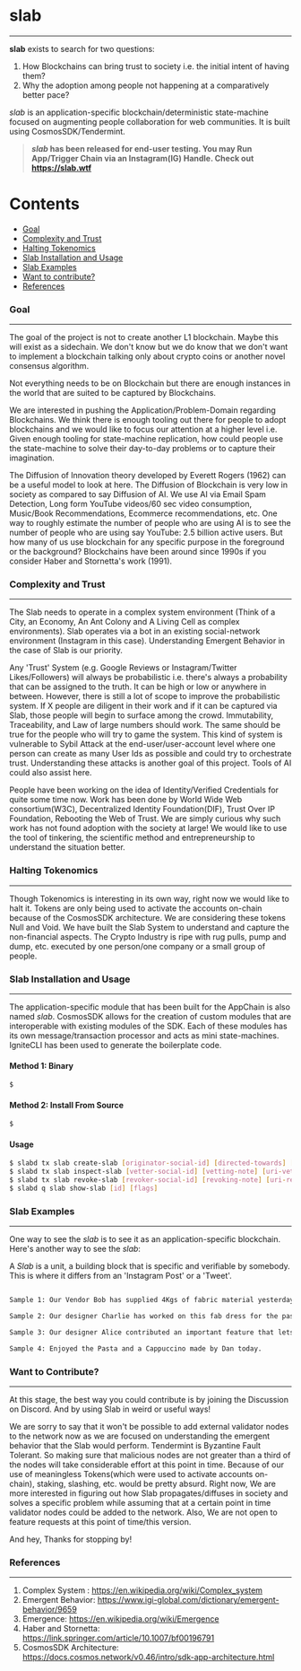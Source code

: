 # slab

---

**slab** exists to search for two questions:
 
1. How Blockchains can bring trust to society i.e. the initial intent of having them?
2. Why the adoption among people not happening at a comparatively better pace?

*slab* is an application-specific blockchain/deterministic state-machine focused on augmenting people collaboration for web communities. It is built using CosmosSDK/Tendermint. 

> ***slab* has been released for end-user testing. You may Run App/Trigger Chain via an Instagram(IG) Handle. 
> Check out https://slab.wtf**

Contents
========

 * [Goal](#goal)
 * [Complexity and Trust](#complexity-and-trust)
 * [Halting Tokenomics](#halting-tokenomics)
 * [Slab Installation and Usage](#slab-installation-and-usage)
 * [Slab Examples](#slab-examples)
 * [Want to contribute?](#want-to-contribute)
 * [References](#references)

### Goal
---

The goal of the project is not to create another L1 blockchain. Maybe this will exist as a sidechain. We don't know but we do know that we don't want to implement a blockchain talking only about crypto coins or another novel consensus algorithm.

Not everything needs to be on Blockchain but there are enough instances in the world that are suited to be captured by Blockchains.

We are interested in pushing the Application/Problem-Domain regarding Blockchains. We think there is enough tooling out there for people to adopt blockchains and we would like to focus our attention at a higher level i.e. Given enough tooling for state-machine replication, how could people use the state-machine to solve their day-to-day problems or to capture their imagination.

The Diffusion of Innovation theory developed by Everett Rogers (1962) can be a useful model to look at here. The Diffusion of Blockchain is very low in society as compared to say Diffusion of AI. We use AI via Email Spam Detection, Long form YouTube videos/60 sec video consumption, Music/Book Recommendations, Ecommerce recommendations, etc. One way to roughly estimate the number of people who are using AI is to see the number of people who are using say YouTube: 2.5 billion active users. But how many of us use blockchain for any specific purpose in the foreground or the background? Blockchains have been around since 1990s if you consider Haber and Stornetta's work (1991).


### Complexity and Trust
---

The Slab needs to operate in a complex system environment (Think of a City, an Economy, An Ant Colony and A Living Cell as complex environments). Slab operates via a bot in an existing social-network environment (Instagram in this case). Understanding Emergent Behavior in the case of Slab is our priority. 

Any 'Trust' System (e.g. Google Reviews or Instagram/Twitter Likes/Followers) will always be probabilistic i.e. there's always a probability that can be assigned to the truth. It can be high or low or anywhere in between. However, there is still a lot of scope to improve the probabilistic system. If X people are diligent in their work and if it can be captured via Slab, those people will begin to surface among the crowd. Immutability, Traceability, and Law of large numbers should work. The same should be true for the people who will try to game the system. This kind of system is vulnerable to Sybil Attack at the end-user/user-account level where one person can create as many User Ids as possible and could try to orchestrate trust. Understanding these attacks is another goal of this project. Tools of AI could also assist here.

People have been working on the idea of Identity/Verified Credentials for quite some time now. Work has been done by World Wide Web consortium(W3C), Decentralized Identity Foundation(DIF), Trust Over IP Foundation, Rebooting the Web of Trust. We are simply curious why such work has not found adoption with the society at large! We would like to use the tool of tinkering, the scientific method and entrepreneurship to understand the situation better.


### Halting Tokenomics
---

Though Tokenomics is interesting in its own way, right now we would like to halt it. Tokens are only being used to activate the accounts on-chain because of the CosmosSDK architecture. We are considering these tokens Null and Void. We have built the Slab System to understand and capture the non-financial aspects. The Crypto Industry is ripe with rug pulls, pump and dump, etc. executed by one person/one company or a small group of people. 


### Slab Installation and Usage
---

The application-specific module that has been built for the AppChain is also named *slab*. CosmosSDK allows for the creation of custom modules that are interoperable with existing modules of the SDK. Each of these modules has its own message/transaction processor and acts as mini state-machines. IgniteCLI has been used to generate the boilerplate code.

#### Method 1: Binary

```bash
$ 
```

#### Method 2: Install From Source

```bash
$ 
```

#### Usage

```bash
$ slabd tx slab create-slab [originator-social-id] [directed-towards] [assertion] [uri-originator] [flags]
$ slabd tx slab inspect-slab [vetter-social-id] [vetting-note] [uri-vetter] [id] [flags]
$ slabd tx slab revoke-slab [revoker-social-id] [revoking-note] [uri-revoker] [id] [flags]
$ slabd q slab show-slab [id] [flags]

```



### Slab Examples
---

One way to see the *slab* is to see it as an application-specific blockchain. 
Here's another way to see the *slab*:

A *Slab* is a unit, a building block that is specific and verifiable by somebody.
This is where it differs from an 'Instagram Post' or a 'Tweet'. 

```bash

Sample 1: Our Vendor Bob has supplied 4Kgs of fabric material yesterday. His contribution as our vendor is significant.

Sample 2: Our designer Charlie has worked on this fab dress for the past 8 months. Go check it out!

Sample 3: Our designer Alice contributed an important feature that lets users use the app in night mode or day mode with the press of a button.

Sample 4: Enjoyed the Pasta and a Cappuccino made by Dan today.

```


### Want to Contribute?
---

At this stage, the best way you could contribute is by joining the Discussion on Discord. And by using Slab in weird or useful ways!

We are sorry to say that it won't be possible to add external validator nodes to the network now as we are focused on understanding the emergent behavior that the Slab would perform. Tendermint is Byzantine Fault Tolerant. So making sure that malicious nodes are not greater than a third of the nodes will take considerable effort at this point in time. Because of our use of meaningless Tokens(which were used to activate accounts on-chain), staking, slashing, etc. would be pretty absurd. Right now, We are more interested in figuring out how Slab propagates/diffuses in society and solves a specific problem while assuming that at a certain point in time validator nodes could be added to the network. Also, We are not open to feature requests at this point of time/this version.

And hey, Thanks for stopping by!


### References
---

1. Complex System : https://en.wikipedia.org/wiki/Complex_system
2. Emergent Behavior: https://www.igi-global.com/dictionary/emergent-behavior/9659
3. Emergence: https://en.wikipedia.org/wiki/Emergence
4. Haber and Stornetta: https://link.springer.com/article/10.1007/bf00196791
5. CosmosSDK Architecture: https://docs.cosmos.network/v0.46/intro/sdk-app-architecture.html

